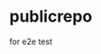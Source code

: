 # publicrepo
for e2e test






























































































































































































































































































































































































































































































































































































































































































































































































































































































































































































































































































































































































































































































































































































































































































































































































































































































































































































































































































































































































































